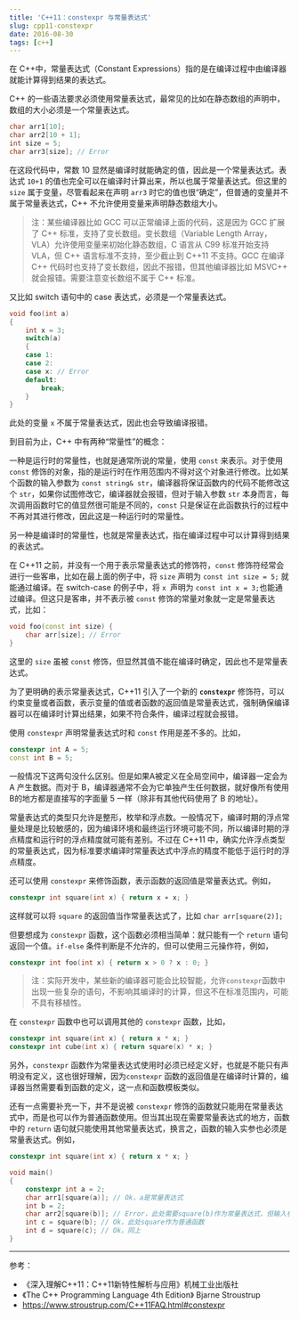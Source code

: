 ```yaml
---
title: 'C++11：constexpr 与常量表达式'
slug: cpp11-constexpr
date: 2016-08-30
tags: [c++]
---
```


在 C++中，常量表达式（Constant Expressions）指的是在编译过程中由编译器就能计算得到结果的表达式。

C++ 的一些语法要求必须使用常量表达式，最常见的比如在静态数组的声明中，数组的大小必须是一个常量表达式。

```c++
char arr1[10];
char arr2[10 + 1];
int size = 5;
char arr3[size]; // Error
```

在这段代码中，常数 10 显然是编译时就能确定的值，因此是一个常量表达式。表达式 `10+1` 的值也完全可以在编译时计算出来，所以也属于常量表达式。但这里的 `size` 属于变量，尽管看起来在声明 `arr3` 时它的值也很“确定”，但普通的变量并不属于常量表达式，C++ 不允许使用变量来声明静态数组大小。

> 注：某些编译器比如 GCC 可以正常编译上面的代码，这是因为 GCC 扩展了 C++ 标准，支持了变长数组。变长数组（Variable Length Array，VLA）允许使用变量来初始化静态数组，C 语言从 C99 标准开始支持 VLA，但 C++ 语言标准不支持，至少截止到 C++11 不支持。GCC 在编译 C++ 代码时也支持了变长数组，因此不报错，但其他编译器比如 MSVC++ 就会报错。需要注意变长数组不属于 C++ 标准。

又比如 switch 语句中的 case 表达式，必须是一个常量表达式。

```c++
void foo(int a)
{
    int x = 3;
    switch(a)
    {
    case 1:
    case 2:
    case x: // Error
    default:
        break;
    }
}
```

此处的变量 `x` 不属于常量表达式，因此也会导致编译报错。

到目前为止，C++ 中有两种“常量性”的概念：

一种是运行时的常量性，也就是通常所说的常量，使用 `const` 来表示。对于使用 `const` 修饰的对象，指的是运行时在作用范围内不得对这个对象进行修改。比如某个函数的输入参数为 `const string& str`，编译器将保证函数内的代码不能修改这个 `str`，如果你试图修改它，编译器就会报错，但对于输入参数 `str` 本身而言，每次调用函数时它的值显然很可能是不同的，`const` 只是保证在此函数执行的过程中不再对其进行修改，因此这是一种运行时的常量性。

另一种是编译时的常量性，也就是常量表达式，指在编译过程中可以计算得到结果的表达式。

在 C++11 之前，并没有一个用于表示常量表达式的修饰符，`const` 修饰符经常会进行一些客串，比如在最上面的例子中，将 `size` 声明为 `const int size = 5;` 就能通过编译。在 switch-case 的例子中，将 `x `声明为 `const int x = 3;`也能通过编译。但这只是客串，并不表示被 `const` 修饰的常量对象就一定是常量表达式，比如：

```c++
void foo(const int size) {
    char arr[size]; // Error
}
```

这里的 `size` 虽被 `const` 修饰，但显然其值不能在编译时确定，因此也不是常量表达式。

为了更明确的表示常量表达式，C++11 引入了一个新的 **`constexpr`** 修饰符，可以约束变量或者函数，表示变量的值或者函数的返回值是常量表达式，强制确保编译器可以在编译时计算出结果，如果不符合条件，编译过程就会报错。

使用 `constexpr` 声明常量表达式时和 `const` 作用是差不多的。比如，

```c++
constexpr int A = 5;
const int B = 5;
```

一般情况下这两句没什么区别。但是如果A被定义在全局空间中，编译器一定会为 A 产生数据。而对于 B，编译器通常不会为它单独产生任何数据，就好像所有使用B的地方都是直接写的字面量 5 一样（除非有其他代码使用了 B 的地址）。

常量表达式的类型只允许是整形，枚举和浮点数。一般情况下，编译时期的浮点常量处理是比较敏感的，因为编译环境和最终运行环境可能不同，所以编译时期的浮点精度和运行时的浮点精度就可能有差别。不过在 C++11 中，确实允许浮点类型的常量表达式，因为标准要求编译时常量表达式中浮点的精度不能低于运行时的浮点精度。

还可以使用 `constexpr` 来修饰函数，表示函数的返回值是常量表达式。例如，

```c++
constexpr int square(int x) { return x ∗ x; }
```

这样就可以将 `square` 的返回值当作常量表达式了，比如 `char arr[square(2)];`

但要想成为 `constexpr` 函数，这个函数必须相当简单：就只能有一个 `return` 语句返回一个值。`if-else` 条件判断是不允许的，但可以使用三元操作符，例如，

```c++
constexpr int foo(int x) { return x > 0 ? x : 0; }
```

> 注：实际开发中，某些新的编译器可能会比较智能，允许`constexpr`函数中出现一些复杂的语句，不影响其编译时的计算，但这不在标准范围内，可能不具有移植性。

在 `constexpr` 函数中也可以调用其他的 `constexpr` 函数，比如，

```c++
constexpr int square(int x) { return x * x; }
constexpr int cube(int x) { return square(x) * x; }
```

另外，`constexpr` 函数作为常量表达式使用时必须已经定义好，也就是不能只有声明没有定义，这也很好理解，因为`constexpr` 函数的返回值是在编译时计算的，编译器当然需要看到函数的定义，这一点和函数模板类似。

还有一点需要补充一下，并不是说被 `constexpr` 修饰的函数就只能用在常量表达式中，而是也可以作为普通函数使用。但当其出现在需要常量表达式的地方，函数中的 `return` 语句就只能使用其他常量表达式，换言之，函数的输入实参也必须是常量表达式。例如，

```c++
constexpr int square(int x) { return x * x; }

void main()
{
    constexpr int a = 2;  
    char arr1[square(a)]; // Ok，a是常量表达式
    int b = 2;
    char arr2[square(b)]; // Error，此处需要square(b)作为常量表达式，但输入参数b不是常量表达式
    int c = square(b); // Ok，此处square作为普通函数
    int d = square(c); // Ok，同上
}
```

---

参考：

- 《深入理解C++11：C++11新特性解析与应用》机械工业出版社
- 《The C++ Programming Language 4th Edition》 Bjarne Stroustrup
- https://www.stroustrup.com/C++11FAQ.html#constexpr
